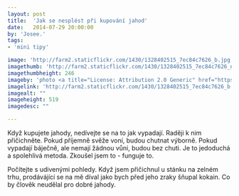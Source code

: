 ```yaml
---
layout: post
title:  'Jak se nesplést při kupování jahod'
date:   2014-07-29 20:00:00
by: 'Josee.'
tags:
- 'mini tipy'

image: 'http://farm2.staticflickr.com/1430/1328402515_7ec84c7626_b.jpg'
imagethumb: 'http://farm2.staticflickr.com/1430/1328402515_7ec84c7626_n.jpg'
imagethumbheight: 246
imageby: 'photo <a title="License: Attribution 2.0 Generic" href="https://creativecommons.org/licenses/by/2.0/">(<em>cc</em>)</a> <a href="http://www.flickr.com/photos/clairity/1328402515">Sharon Mollerus</a>'
imagelink: 'http://farm2.staticflickr.com/1430/1328402515_7ec84c7626_b.jpg'
imagealt: ""
imageheight: 519
imagedesc: ""

---
```

Když kupujete jahody, nedívejte se na to jak vypadají. Raději k nim přičichněte. Pokud příjemně svěže voní, budou chutnat výborně. Pokud vypadají báječně, ale nemají žádnou vůni, budou bez chuti. Je to jedoduchá a spolehlivá metoda. Zkoušel jsem to - funguje to.

Počítejte s udivenými pohledy. Když jsem přičichnul u stánku na zelném trhu, prodávájící se na mě díval jako bych před jeho zraky šňupal kokain. Co by člověk neudělal pro dobré jahody.

